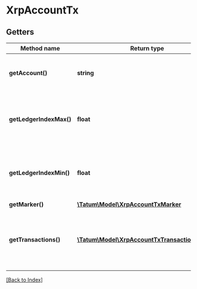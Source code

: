 # XrpAccountTx

## Getters

Method name | Return type | Description | Notes
------------ | ------------- | ------------- | -------------
**getAccount()** | **string** | Unique Address identifying the related account. | [optional]
**getLedgerIndexMax()** | **float** | The ledger index of the earliest ledger actually searched for transactions. | [optional]
**getLedgerIndexMin()** | **float** | The ledger index of the most recent ledger actually searched for transactions. | [optional]
**getMarker()** | [**\Tatum\Model\XrpAccountTxMarker**](XrpAccountTxMarker.md) |  | [optional]
**getTransactions()** | [**\Tatum\Model\XrpAccountTxTransactionsInner[]**](XrpAccountTxTransactionsInner.md) | Array of transactions matching the request's criteria, as explained below. | [optional]

[[Back to Index]](../index.md)
